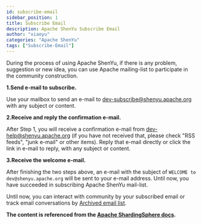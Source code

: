 ```yaml
---
id: subscribe-email
sidebar_position: 1
title: Subscribe Email
description: Apache ShenYu Subscribe Email
author: "xiaoyu"
categories: "Apache ShenYu"
tags: ["Subscribe-Email"]
---
```


During the process of using Apache ShenYu, if there is any problem, suggestion or new idea, you can use Apache mailing-list to participate in the community construction.

**1.Send e-mail to subscribe.** 

Use your mailbox to send an e-mail to [dev-subscribe@shenyu.apache.org](mailto:dev-subscribe@shenyu.apache.org) with any subject or content.

**2.Receive and reply the confirmation e-mail.**

After Step 1, you will receive a confirmation e-mail from [dev-help@shenyu.apache.org](mailto:dev-help@shenyu.apache.org) (if you have not received that, please check "RSS feeds", "junk e-mail" or other items). Reply that e-mail directly or click the link in e-mail to reply, with any subject or content.

**3.Receive the welcome e-mail.**

After finishing the two steps above, an e-mail with the subject of `WELCOME to dev@shenyu.apache.org` will be sent to your e-mail address. Until now, you have succeeded in subscribing Apache ShenYu mail-list.

Until now, you can interact with community by your subscribed email or track email conversations by [Archived email list](https://lists.apache.org/list.html?dev@shenyu.apache.org).

**The content is referenced from the [Apache ShardingSphere docs](https://shardingsphere.apache.org/community/en/contribute/subscribe/).**
